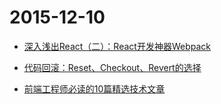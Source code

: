 # 2015-12-10

* [深入浅出React（二）：React开发神器Webpack
](http://www.infoq.com/cn/articles/react-and-webpack?utm_source=infoq&utm_medium=related_content_link&utm_campaign=relatedContent_articles_clk)

* [代码回滚：Reset、Checkout、Revert的选择](https://github.com/geeeeeeeeek/git-recipes/blob/master/sources/%E5%9B%9E%E6%BB%9A%E5%91%BD%E4%BB%A4Reset%E3%80%81Checkout%E3%80%81Revert%E8%BE%A8%E6%9E%90.md)

* [前端工程师必读的10篇精选技术文章](http://www.infoq.com/cn/news/2015/11/front-end-welfare?utm_campaign=rightbar_v2&utm_source=infoq&utm_medium=news_link&utm_content=link_text)